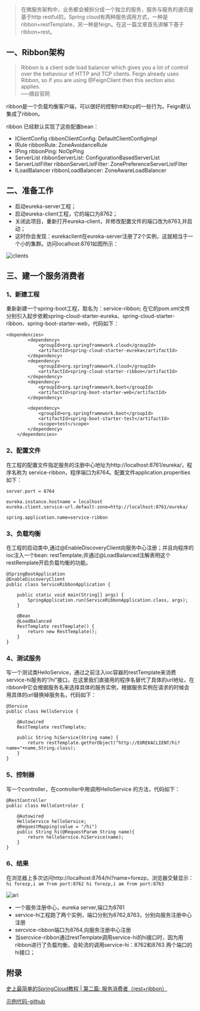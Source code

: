 > 在微服务架构中，业务都会被拆分成一个独立的服务，服务与服务的通讯是基于http restful的。Spring cloud有两种服务调用方式，一种是ribbon+restTemplate，另一种是feign。在这一篇文章首先讲解下基于ribbon+rest。

## 一、Ribbon架构
> Ribbon is a client side load balancer which gives you a lot of control over the behaviour of HTTP and TCP clients. Feign already uses Ribbon, so if you are using @FeignClient then this section also applies.      
> —–摘自官网


ribbon是一个负载均衡客户端，可以很好的控制htt和tcp的一些行为。Feign默认集成了ribbon。

ribbon 已经默认实现了这些配置bean：

- IClientConfig ribbonClientConfig: DefaultClientConfigImpl
- IRule ribbonRule: ZoneAvoidanceRule
- IPing ribbonPing: NoOpPing
- ServerList ribbonServerList: ConfigurationBasedServerList
- ServerListFilter ribbonServerListFilter: ZonePreferenceServerListFilter
- ILoadBalancer ribbonLoadBalancer: ZoneAwareLoadBalancer

## 二、准备工作
- 启动eureka-server工程；
- 启动eureka-client工程，它的端口为8762；
- 关闭此项目，重新打开eureka-client，并修改配置文件的端口改为8763,并启动；
- 这时你会发现：eurekaclient在eureka-server注册了2个实例，这就相当于一个小的集群。访问localhost:8761如图所示：

![clients](http://upload-images.jianshu.io/upload_images/688387-1b0f1c87c393e124.png?imageMogr2/auto-orient/strip%7CimageView2/2/w/1240)

## 三、建一个服务消费者
### 1、新建工程
重新新建一个spring-boot工程，取名为：service-ribbon; 
在它的pom.xml文件分别引入起步依赖spring-cloud-starter-eureka、spring-cloud-starter-ribbon、spring-boot-starter-web，代码如下：
```
<dependencies>
        <dependency>
            <groupId>org.springframework.cloud</groupId>
            <artifactId>spring-cloud-starter-eureka</artifactId>
        </dependency>
        <dependency>
            <groupId>org.springframework.cloud</groupId>
            <artifactId>spring-cloud-starter-ribbon</artifactId>
        </dependency>
        <dependency>
            <groupId>org.springframework.boot</groupId>
            <artifactId>spring-boot-starter-web</artifactId>
        </dependency>

        <dependency>
            <groupId>org.springframework.boot</groupId>
            <artifactId>spring-boot-starter-test</artifactId>
            <scope>test</scope>
        </dependency>
    </dependencies>

```
### 2、配置文件
在工程的配置文件指定服务的注册中心地址为http://localhost:8761/eureka/，程序名称为 service-ribbon，程序端口为8764。配置文件application.properities如下：
```
server.port = 8764

eureka.instance.hostname = localhost
eureka.client.service-url.default-zone=http://localhost:8761/eureka/

spring.application.name=service-ribbon
```

### 3、负载均衡
在工程的启动类中,通过@EnableDiscoveryClient向服务中心注册；并且向程序的ioc注入一个bean: restTemplate;并通过@LoadBalanced注解表明这个restRemplate开启负载均衡的功能。
```
@SpringBootApplication
@EnableDiscoveryClient
public class ServiceRibbonApplication {

	public static void main(String[] args) {
		SpringApplication.run(ServiceRibbonApplication.class, args);
	}

	@Bean
	@LoadBalanced
	RestTemplate restTemplate() {
		return new RestTemplate();
	}
}
```

### 4、测试服务
写一个测试类HelloService，通过之前注入ioc容器的restTemplate来消费service-hi服务的“/hi”接口，在这里我们直接用的程序名替代了具体的url地址，在ribbon中它会根据服务名来选择具体的服务实例，根据服务实例在请求的时候会用具体的url替换掉服务名，代码如下：
```
@Service
public class HelloService {

    @Autowired
    RestTemplate restTemplate;

    public String hiService(String name) {
        return restTemplate.getForObject("http://EUREKACLIENT/hi?name="+name,String.class);
    }
}
```
### 5、控制器
写一个controller，在controller中用调用HelloService 的方法，代码如下：
```
@RestController
public class HelloControler {

    @Autowired
    HelloService helloService;
    @RequestMapping(value = "/hi")
    public String hi(@RequestParam String name){
        return helloService.hiService(name);
    }
}
```

### 6、结果
在浏览器上多次访问http://localhost:8764/hi?name=forezp，浏览器交替显示：
`
hi forezp,i am from port:8762
hi forezp,i am from port:8763
`




![ari](http://upload-images.jianshu.io/upload_images/2279594-9f10b702188a129d.png)

- 一个服务注册中心，eureka server,端口为8761
- service-hi工程跑了两个实例，端口分别为8762,8763，分别向服务注册中心注册
- sercvice-ribbon端口为8764,向服务注册中心注册
- 当sercvice-ribbon通过restTemplate调用service-hi的hi接口时，因为用ribbon进行了负载均衡，会轮流的调用service-hi：8762和8763 两个端口的hi接口；
 

## 附录

[史上最简单的SpringCloud教程 | 第二篇: 服务消费者（rest+ribbon）](http://blog.csdn.net/forezp/article/details/69788938)

[示例代码-github](https://github.com/wsqat/spring-cloud/tree/master/service-ribbon)
